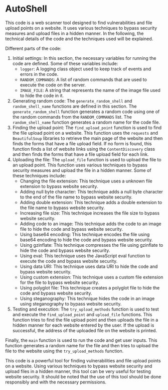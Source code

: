 # AutoShell


This code is a web scanner tool designed to find vulnerabilities and file upload points on a website. It uses various techniques to bypass security measures and upload files in a hidden manner. In the following, the technical details of the code and the techniques used will be explained.

Different parts of the code:

1. Initial settings:
In this section, the necessary variables for running the code are defined. Some of these variables include:
	* `logger`: A logging class object used to keep track of events and errors in the code.
	* `RANDOM_COMMANDS`: A list of random commands that are used to execute the code on the server.
	* `IMAGE_FILE`: A string that represents the name of the image file used to hide the code in it.
2. Generating random code:
The `generate_random_shell` and `random_shell_name` functions are defined in this section. The `generate_random_shell` function generates a random code using one of the random commands from the `RANDOM_COMMANDS` list. The `random_shell_name` function generates a random name for the code file.
3. Finding the upload point:
The `find_upload_point` function is used to find the file upload point on a website. This function uses the `requests` and `BeautifulSoup` libraries to retrieve the main page of the website and then finds the forms that have a file upload field. If no form is found, this function finds a list of website links using the `ContentDiscovery` class and then finds the forms that have a file upload field for each link.
4. Uploading the file:
The `upload_file` function is used to upload the file to an upload point. This function uses various techniques to bypass security measures and upload the file in a hidden manner. Some of these techniques include:
	* Changing the file extension: This technique uses a unknown file extension to bypass website security.
	* Adding null byte character: This technique adds a null byte character to the end of the file name to bypass website security.
	* Adding double extension: This technique adds a double extension to the file name to bypass website security.
	* Increasing file size: This technique increases the file size to bypass website security.
	* Adding code to an image: This technique adds the code to an image file to hide the code and bypass website security.
	* Using base64 encoding: This technique encodes the file using base64 encoding to hide the code and bypass website security.
	* Using gzinflate: This technique compresses the file using gzinflate to hide the code and bypass website security.
	* Using eval: This technique uses the JavaScript eval function to execute the code and bypass website security.
	* Using data URI: This technique uses data URI to hide the code and bypass website security.
	* Using custom extension: This technique uses a custom file extension for the file to bypass website security.
	* Using polyglot file: This technique creates a polyglot file to hide the code and bypass website security.
	* Using steganography: This technique hides the code in an image using steganography to bypass website security.
5. Testing and execution:
The `try_upload_methods` function is used to test and execute the `find_upload_point` and `upload_file` functions. This function tries to find the file upload point and then uploads the file in a hidden manner for each website entered by the user. If the upload is successful, the address of the uploaded file on the website is printed.

Finally, the `main` function is used to run the code and get user inputs. This function generates a random name for the file and then tries to upload the file to the website using the `try_upload_methods` function.

This code is a powerful tool for finding vulnerabilities and file upload points on a website. Using various techniques to bypass website security and upload files in a hidden manner, this tool can be very useful for testing website security. It should be noted that the use of this tool should be done responsibly and with the necessary permissions.
